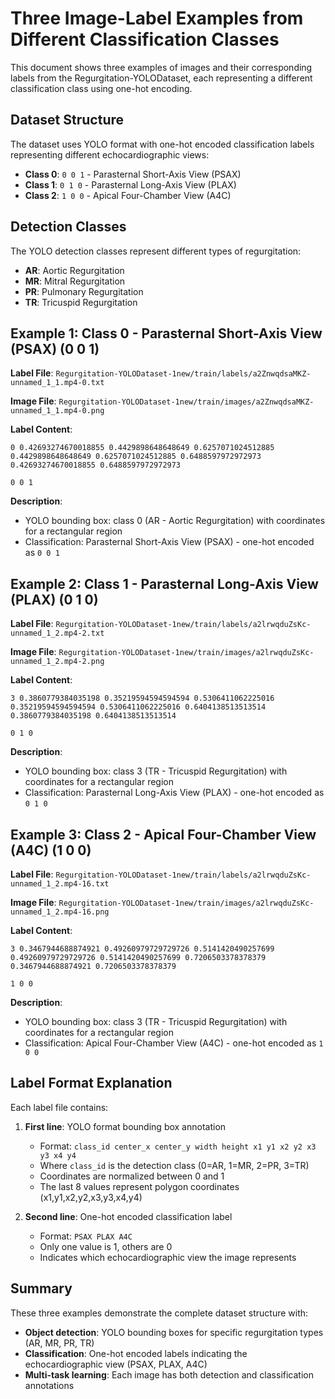 # Three Image-Label Examples from Different Classification Classes

This document shows three examples of images and their corresponding labels from the Regurgitation-YOLODataset, each representing a different classification class using one-hot encoding.

## Dataset Structure
The dataset uses YOLO format with one-hot encoded classification labels representing different echocardiographic views:
- **Class 0**: `0 0 1` - Parasternal Short-Axis View (PSAX)
- **Class 1**: `0 1 0` - Parasternal Long-Axis View (PLAX) 
- **Class 2**: `1 0 0` - Apical Four-Chamber View (A4C)

## Detection Classes
The YOLO detection classes represent different types of regurgitation:
- **AR**: Aortic Regurgitation
- **MR**: Mitral Regurgitation  
- **PR**: Pulmonary Regurgitation
- **TR**: Tricuspid Regurgitation

## Example 1: Class 0 - Parasternal Short-Axis View (PSAX) (0 0 1)

**Label File**: `Regurgitation-YOLODataset-1new/train/labels/a2ZnwqdsaMKZ-unnamed_1_1.mp4-0.txt`

**Image File**: `Regurgitation-YOLODataset-1new/train/images/a2ZnwqdsaMKZ-unnamed_1_1.mp4-0.png`

**Label Content**:
```
0 0.42693274670018855 0.4429898648648649 0.6257071024512885 0.4429898648648649 0.6257071024512885 0.6488597972972973 0.42693274670018855 0.6488597972972973

0 0 1
```

**Description**: 
- YOLO bounding box: class 0 (AR - Aortic Regurgitation) with coordinates for a rectangular region
- Classification: Parasternal Short-Axis View (PSAX) - one-hot encoded as `0 0 1`

## Example 2: Class 1 - Parasternal Long-Axis View (PLAX) (0 1 0)

**Label File**: `Regurgitation-YOLODataset-1new/train/labels/a2lrwqduZsKc-unnamed_1_2.mp4-2.txt`

**Image File**: `Regurgitation-YOLODataset-1new/train/images/a2lrwqduZsKc-unnamed_1_2.mp4-2.png`

**Label Content**:
```
3 0.3860779384035198 0.35219594594594594 0.5306411062225016 0.35219594594594594 0.5306411062225016 0.6404138513513514 0.3860779384035198 0.6404138513513514

0 1 0
```

**Description**: 
- YOLO bounding box: class 3 (TR - Tricuspid Regurgitation) with coordinates for a rectangular region
- Classification: Parasternal Long-Axis View (PLAX) - one-hot encoded as `0 1 0`

## Example 3: Class 2 - Apical Four-Chamber View (A4C) (1 0 0)

**Label File**: `Regurgitation-YOLODataset-1new/train/labels/a2lrwqduZsKc-unnamed_1_2.mp4-16.txt`

**Image File**: `Regurgitation-YOLODataset-1new/train/images/a2lrwqduZsKc-unnamed_1_2.mp4-16.png`

**Label Content**:
```
3 0.3467944688874921 0.49260979729729726 0.5141420490257699 0.49260979729729726 0.5141420490257699 0.7206503378378379 0.3467944688874921 0.7206503378378379

1 0 0
```

**Description**: 
- YOLO bounding box: class 3 (TR - Tricuspid Regurgitation) with coordinates for a rectangular region
- Classification: Apical Four-Chamber View (A4C) - one-hot encoded as `1 0 0`

## Label Format Explanation

Each label file contains:
1. **First line**: YOLO format bounding box annotation
   - Format: `class_id center_x center_y width height x1 y1 x2 y2 x3 y3 x4 y4`
   - Where `class_id` is the detection class (0=AR, 1=MR, 2=PR, 3=TR)
   - Coordinates are normalized between 0 and 1
   - The last 8 values represent polygon coordinates (x1,y1,x2,y2,x3,y3,x4,y4)

2. **Second line**: One-hot encoded classification label
   - Format: `PSAX PLAX A4C`
   - Only one value is 1, others are 0
   - Indicates which echocardiographic view the image represents

## Summary

These three examples demonstrate the complete dataset structure with:
- **Object detection**: YOLO bounding boxes for specific regurgitation types (AR, MR, PR, TR)
- **Classification**: One-hot encoded labels indicating the echocardiographic view (PSAX, PLAX, A4C)
- **Multi-task learning**: Each image has both detection and classification annotations 